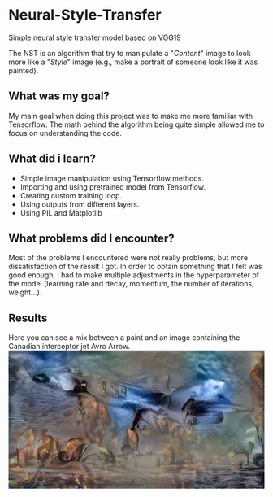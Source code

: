 # Neural-Style-Transfer
Simple neural style transfer model based on VGG19

The NST is an algorithm that try to manipulate a "*Content*" image to look more
like a "*Style*" image (e.g., make a portrait of someone look like it was painted).

## What was my goal?
My main goal when doing this project was to make me more familiar with Tensorflow. The math behind the algorithm being quite simple allowed me to focus on understanding the code.

## What did i learn?
* Simple image manipulation using Tensorflow methods.
* Importing and using pretrained model from Tensorflow.
* Creating custom training loop.
* Using outputs from different layers.
* Using PIL and Matplotlib

## What problems did I encounter?
Most of the problems I encountered were not really problems, but more dissatisfaction of the result I got. In order to obtain something that I felt was good enough, I had to make multiple adjustments in the hyperparameter of the model (learning rate and decay, momentum, the number of iterations, weight...).

## Results
Here you can see a mix between a paint and an image containing the Canadian interceptor jet Avro Arrow.
![alt text](https://github.com/LhjiuG/Artist-Imposter/blob/main/ade.png?raw=true)



<!-- 
## TODO: 
1. Refractor the code
2. Add more image preprocessing, mainly with color modification.

## What I would like to do:
1. I would like to find a way to differ the intensity of the style on the generated image on different part of the image.
			
## What I have to fix:
1. Decrease the amount of artifact in the generated image.
 -->
